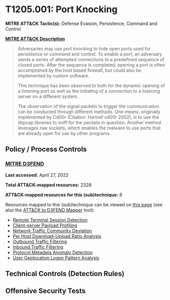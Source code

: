 # T1205.001: Port Knocking
**MITRE ATT&CK Tactic(s):** Defense Evasion, Persistence, Command and Control

**[MITRE ATT&CK Description](https://attack.mitre.org/techniques/T1205/001)**
<blockquote>Adversaries may use port knocking to hide open ports used for persistence or command and control. To enable a port, an adversary sends a series of attempted connections to a predefined sequence of closed ports. After the sequence is completed, opening a port is often accomplished by the host based firewall, but could also be implemented by custom software.

This technique has been observed to both for the dynamic opening of a listening port as well as the initiating of a connection to a listening server on a different system.

The observation of the signal packets to trigger the communication can be conducted through different methods. One means, originally implemented by Cd00r (Citation: Hartrell cd00r 2002), is to use the libpcap libraries to sniff for the packets in question. Another method leverages raw sockets, which enables the malware to use ports that are already open for use by other programs.</blockquote>

## Policy / Process Controls
### [MITRE D3FEND](https://d3fend.mitre.org/)
**Last accessed:** April 27, 2022

**Total ATT&CK-mapped resources:** 2328

**ATT&CK-mapped resources for this (sub)technique:** 8

Resources mapped to this (sub)technique can be viewed on [this page](https://d3fend.mitre.org/) (see also the [ATT&CK to D3FEND Mapper](https://d3fend.mitre.org/tools/attack-mapper) tool):

* [Remote Terminal Session Detection](https://d3fend.mitre.org/techniques/d3f:RemoteTerminalSessionDetection)
* [Client-server Payload Profiling](https://d3fend.mitre.org/techniques/d3f:Client-serverPayloadProfiling)
* [Network Traffic Community Deviation](https://d3fend.mitre.org/techniques/d3f:NetworkTrafficCommunityDeviation)
* [Per Host Download-Upload Ratio Analysis](https://d3fend.mitre.org/techniques/d3f:PerHostDownload-UploadRatioAnalysis)
* [Outbound Traffic Filtering](https://d3fend.mitre.org/techniques/d3f:OutboundTrafficFiltering)
* [Inbound Traffic Filtering](https://d3fend.mitre.org/techniques/d3f:InboundTrafficFiltering)
* [Protocol Metadata Anomaly Detection](https://d3fend.mitre.org/techniques/d3f:ProtocolMetadataAnomalyDetection)
* [User Geolocation Logon Pattern Analysis](https://d3fend.mitre.org/techniques/d3f:UserGeolocationLogonPatternAnalysis)

## Technical Controls (Detection Rules)

## Offensive Security Tests
